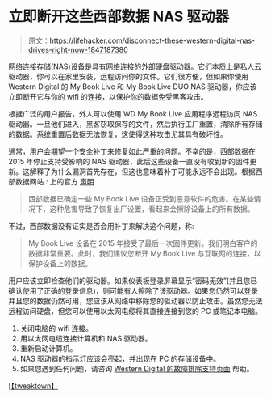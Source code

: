 # 立即断开这些西部数据 NAS 驱动器

> 原文：<https://lifehacker.com/disconnect-these-western-digital-nas-drives-right-now-1847187380>

网络连接存储(NAS)设备是具有网络连接的外部硬盘驱动器。它们本质上是私人云驱动器，你可以在家里安装，远程访问你的文件。它们很方便，但如果你使用 Western Digital 的 My Book Live 和 My Book Live DUO NAS 驱动器，你应该立即断开它与你的 wifi 的连接，以保护你的数据免受黑客攻击。



根据广泛的用户报告，外人可以使用 WD My Book Live 应用程序远程访问 NAS 驱动器。一旦他们进入，黑客窃取保存的文件，然后执行工厂重置，清除所有存储的数据。系统重置后数据无法恢复，这使得这种攻击尤其具有破坏性。

通常，用户会期望一个安全补丁来修复如此严重的问题。不幸的是，西部数据在 2015 年停止支持受影响的 NAS 驱动器，此后这些设备一直没有收到新的固件更新。这解释了为什么漏洞首先存在，但这也意味着补丁可能永远不会出现。根据西部数据网站 *:* 上的官方 [声明](https://www.westerndigital.com/support/productsecurity/wdc-21008-recommended-security-measures-wd-mybooklive-wd-mybookliveduo)

> 西部数据已确定一些 My Book Live 设备正受到恶意软件的危害。在某些情况下，这种危害导致了恢复出厂设置，看起来会擦除设备上的所有数据。

不过，西部数据没有证实是否会用补丁来解决这个问题，称:

> My Book Live 设备在 2015 年接受了最后一次固件更新。我们明白客户的数据非常重要。此时，我们建议您断开 My Book Live 与互联网的连接，以保护设备上的数据。

用户应该立即检查他们的驱动器。如果仪表板登录屏幕显示“密码无效”(并且您已确认使用了正确的登录信息)，则可能有人擦除了该驱动器。如果您仍然可以登录并且您的数据仍然可用，您应该从网络中移除您的驱动器以防止攻击。虽然您无法远程访问硬盘，但您可以使用以太网电缆将其直接连接到您的 PC 或笔记本电脑。

1.  关闭电脑的 wifi 连接。
2.  用以太网电缆连接计算机和 NAS 驱动器。
3.  重新启动计算机。
4.  NAS 驱动器的指示灯应该会亮起，并出现在 PC 的存储设备中。
5.  如果您遇到任何问题，请咨询 [Western Digital 的故障排除支持页面](https://support-en.wd.com/app/answers/detail/a_id/31607) 帮助。

[[【tweaktown】](https://www.tweaktown.com/news/80232/wd-my-book-live-owner-disconnect-your-drive-immediately-says/index.html)